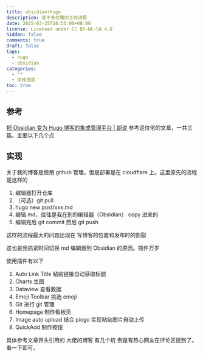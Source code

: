 ```yaml
---
title: obsidian+hugo
description: 差不多优雅的工作流程
date: 2025-03-25T16:55:00+08:00
license: Licensed under CC BY-NC-SA 4.0
hidden: false
comments: true
draft: false
tags:
  - hugo
  - obsidian
categories:
  - ""
  - 杂技浅尝
toc: true
---
```

## 参考

[把 Obsidian 变为 Hugo 博客的集成管理平台 \| 胡说](https://blog.zhangyingwei.com/posts/2024m1d30h10m7s52/)
参考这位佬的文章，一共三篇。主要以下几个点

## 实现

关于我的博客是使用 github 管理，但是部署是在 cloudflare 上。这里原先的流程是这样的
 1. 编辑器打开仓库
 2. （可选）git pull
 3. hugo new post/xxx.md
 4. 编辑 md，往往是我在别的编辑器（Obsidian） copy 进来的
 5. 编辑完后 git commit 然后 git push

这样的流程最大的问题出现在 写博客的位置和发布时的割裂

这也是我抓紧时间切换 md 编辑器到 Obsidian 的原因。插件万岁

使用插件有以下
1. Auto Link Title        粘贴链接自动获取标题
2. Charts                     生图
3. Dataview                 查看数据
4. Emoji Toolbar          挑选 emoji
5. Git                            进行 git 管理
6. Homepage              制作看板页
7. Image auto upload  结合 picgo 实现粘贴图片自动上传
8. QuickAdd                 制作按钮

具体参考文章开头引用的 大佬的博客
有几个坑 倒是有热心网友在评论区提到了。看一下即可。
